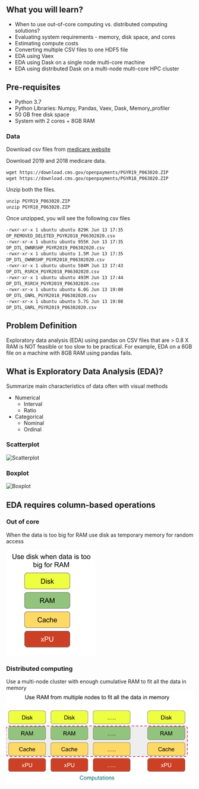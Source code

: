 ## What you will learn?

- When to use out-of-core computing vs. distributed computing solutions?
- Evaluating system requirements - memory, disk space, and cores
- Estimating compute costs
- Converting multiple CSV files to one HDF5 file
- EDA using Vaex
- EDA using Dask on a single node multi-core machine
- EDA using distributed Dask on a multi-node multi-core HPC cluster

## Pre-requisites


- Python 3.7
- Python Libraries: Numpy, Pandas, Vaex, Dask, Memory_profiler
- 50 GB free disk space 
- System with 2 cores + 8GB RAM

### Data

Download csv files from [medicare website](https://www.cms.gov/OpenPayments/Explore-the-Data/Dataset-Downloads)


Download 2019 and 2018 medicare data. 
```
wget https://download.cms.gov/openpayments/PGYR19_P063020.ZIP
wget https://download.cms.gov/openpayments/PGYR18_P063020.ZIP
```

Unzip both the files.
```
unzip PGYR19_P063020.ZIP
unzip PGYR18_P063020.ZIP
```

Once unzipped, you will see the following csv files
```
-rwxr-xr-x 1 ubuntu ubuntu 829K Jun 13 17:35 OP_REMOVED_DELETED_PGYR2018_P06302020.csv
-rwxr-xr-x 1 ubuntu ubuntu 955K Jun 13 17:35 OP_DTL_OWNRSHP_PGYR2019_P06302020.csv
-rwxr-xr-x 1 ubuntu ubuntu 1.5M Jun 13 17:35 OP_DTL_OWNRSHP_PGYR2018_P06302020.csv
-rwxr-xr-x 1 ubuntu ubuntu 504M Jun 13 17:43 OP_DTL_RSRCH_PGYR2018_P06302020.csv
-rwxr-xr-x 1 ubuntu ubuntu 493M Jun 13 17:44 OP_DTL_RSRCH_PGYR2019_P06302020.csv
-rwxr-xr-x 1 ubuntu ubuntu 6.0G Jun 13 19:00 OP_DTL_GNRL_PGYR2018_P06302020.csv
-rwxr-xr-x 1 ubuntu ubuntu 5.7G Jun 13 19:08 OP_DTL_GNRL_PGYR2019_P06302020.csv
```

## Problem Definition
Exploratory data analysis (EDA) using pandas on CSV files that are > 0.8 X RAM is NOT feasible or too slow to be practical. For example, EDA on a 6GB file on a machine with 8GB RAM using pandas fails.

## What is Exploratory Data Analysis (EDA)?

Summarize main characteristics of data often with visual methods

- Numerical
   - Interval
   - Ratio
- Categorical
   - Nominal
   - Ordinal

### Scatterplot
![Scatterplot](https://seaborn.pydata.org/_static/scatterplot_matrix_thumb.png)

### Boxplot

![Boxplot](https://seaborn.pydata.org/_static/horizontal_boxplot_thumb.png)



## EDA requires column-based operations

### Out of core
When the data is too big for RAM use disk as temporary memory for random access 

![out_of_core](out_of_core.png)

### Distributed computing
Use a multi-node cluster with enough cumulative RAM to fit all the data in memory
![distributed_computing](distributed_computing.png)

